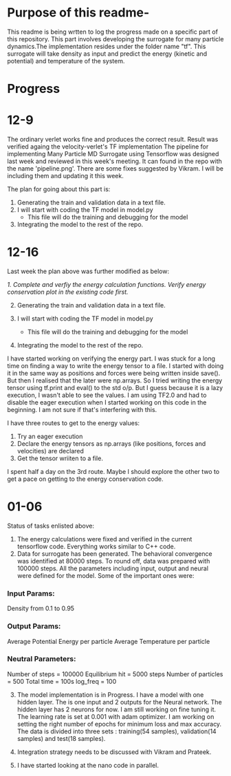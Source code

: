 
# Purpose of this readme-
This readme is being wrtten to log the progress made on a specific part of this repository. This part involves developing the surrogate for many particle dynamics.The implementation resides under the folder name "tf". This surrogate will take density as input and predict the energy (kinetic and potential) and temperature of the system.

# Progress
# 12-9
The ordinary verlet works fine and produces the correct result. Result was verified againg the velocity-verlet's TF implementation
The pipeline for implementing Many Particle MD Surrogate using Tensorflow was designed last week and reviewed in this week's meeting. It can found in the repo with the name 'pipeline.png'. There are some fixes suggested by Vikram. I will be including them and updating it this week.


The plan for going about this part is: 
1. Generating the train and validation data in a text file.
2. I will start with coding the TF model in model.py
    - This file will do the training and debugging for the model
3. Integrating the model to the rest of the repo. 


# 12-16
Last week the plan above was further modified as below:

*1. Complete and verfiy the energy calculation functions. Verify energy conservation plot in the existing code first.*                

2. Generating the train and validation data in a text file.

3. I will start with coding the TF model in model.py
    - This file will do the training and debugging for the model

4. Integrating the model to the rest of the repo.

I have started working on verifying the energy part. I was stuck for a long time on finding a way to write the energy tensor to a file. I started with doing it in the same way as positions and forces were being written inside save(). But then I realised that the later were np.arrays. So I tried writing the energy tensor using tf.print and eval() to the std o/p. But I guess because it is a lazy execution, I wasn't able to see the values. I am using TF2.0 and had to disable the eager execution when I started working on this code in the beginning. I am not sure if that's interfering with this.

I have three routes to get to the energy values:
1. Try an eager execution
2. Declare the energy tensors as np.arrays (like positions, forces and velocities) are declared
3. Get the tensor wriiten to a file.

I spent half a day on the 3rd route. Maybe I should explore the other two to get a pace on getting to the energy conservation code.

# 01-06
Status of tasks enlisted above: 
1. The energy calculations were fixed and verified in the current tensorflow code. Everything works similar to C++ code. 
2. Data for surrogate has been generated. The behavioral convergence was identified at 80000 steps. To round off, data was prepared with 100000 steps. All the parameters including input, output and neural were defined for the model. Some of the important ones were: 

### Input Params:
Density from 0.1 to 0.95
### Output Params:
Average Potential Energy per particle
Average Temperature per particle
### Neutral Parameters:
Number of steps = 100000
Equilibrium hit = 5000 steps
Number of particles = 500
Total time = 100s
log_freq = 100

3. The model implementation is in Progress. I have a model with one hidden layer. The is one input and 2 outputs for the Neural network. The hidden layer has 2 neurons for now. I am still working on fine tuning it. The learning rate is set at 0.001 with adam optimizer. I am working on setting the right number of epochs for minimum loss and max accuracy. The data is divided into three sets : training(54 samples), validation(14 samples) and test(18 samples).

4. Integration strategy needs to be discussed with Vikram and Prateek. 

5. I have started looking at the nano code in parallel. 

